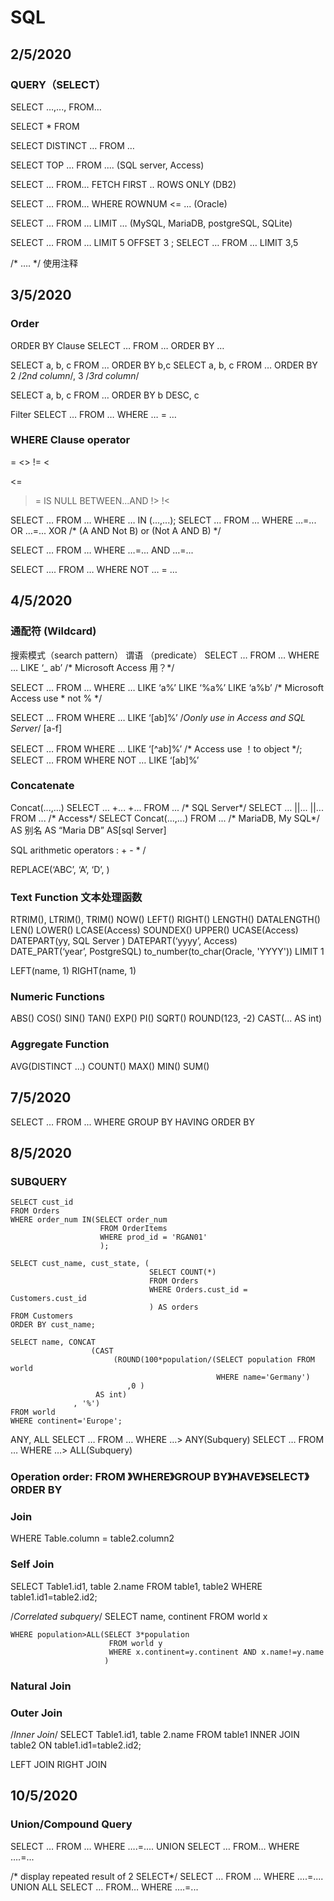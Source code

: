 # SQL
## 2/5/2020 
### QUERY（SELECT）
SELECT …,...,   FROM…

SELECT * FROM

SELECT DISTINCT … FROM …

SELECT TOP … FROM ....    (SQL server, Access)

SELECT … FROM… FETCH FIRST  .. ROWS ONLY (DB2)

SELECT … FROM… WHERE ROWNUM <= ...            (Oracle)

SELECT … FROM … LIMIT …                                      (MySQL, MariaDB, postgreSQL, SQLite)

SELECT … FROM … LIMIT 5 OFFSET 3    ;   SELECT … FROM … LIMIT 3,5
    
/*  ….   */   使用注释

## 3/5/2020 
### Order
ORDER BY Clause 
SELECT … FROM … ORDER BY …

SELECT a, b, c  FROM … ORDER BY b,c
SELECT a, b, c FROM … ORDER BY 2 /*2nd column*/, 3 /*3rd column*/

SELECT a, b, c  FROM … ORDER BY b DESC, c

Filter
SELECT … FROM …
WHERE … = …

### WHERE Clause operator
=
<>
!=
<
>
<=
>=
IS NULL
BETWEEN...AND
!>     !<

SELECT … FROM …
WHERE … IN (...,...);
SELECT … FROM …
WHERE …=... OR …=...
            XOR       /* (A AND Not B) or (Not A AND B) */

SELECT … FROM …
WHERE …=... AND …=...

SELECT .... FROM …
WHERE NOT … = …

## 4/5/2020
### 通配符 (Wildcard)
搜索模式（search pattern）
谓语 （predicate）
SELECT … FROM …
WHERE … LIKE ‘_ ab’      /* Microsoft Access 用？*/

SELECT … FROM …
WHERE … LIKE ‘a%’    LIKE ‘%a%’   LIKE ‘a%b’     /* Microsoft Access  use *  not % */

SELECT … FROM
WHERE … LIKE ‘[ab]%’  /*Oonly use in Access and SQL Server*/
              [a-f]  

SELECT … FROM
WHERE … LIKE ‘[^ab]%’ /* Access use ！to object */;
SELECT … FROM
WHERE NOT … LIKE ‘[ab]%’ 

### Concatenate
Concat(...,...)
SELECT … +... +...  FROM ...  /* SQL Server*/
SELECT … ||... ||...  FROM ... /* Access*/
SELECT Concat(...,...)  FROM ...  /* MariaDB, My SQL*/
AS 别名 AS “Maria DB”    AS[sql Server] 

SQL  arithmetic operators :     + - * /

REPLACE(‘ABC’, ‘A’, ‘D’, )

### Text Function 文本处理函数
RTRIM(),      LTRIM(),      TRIM()
NOW()
LEFT()          RIGHT()
LENGTH()    DATALENGTH()  LEN()
LOWER()      LCASE(Access)
SOUNDEX()
UPPER()      UCASE(Access)
DATEPART(yy, SQL Server )        DATEPART(‘yyyy’, Access)      
DATE_PART(‘year’, PostgreSQL)        to_number(to_char(Oracle, 'YYYY'))
LIMIT 1 

LEFT(name, 1)    RIGHT(name, 1)

### Numeric Functions
ABS()       COS()     SIN()       TAN()       EXP()       PI()      SQRT()  ROUND(123, -2)  CAST(... AS int)

### Aggregate Function
AVG(DISTINCT ...)     COUNT()     MAX()      MIN()     SUM()       

## 7/5/2020
SELECT … FROM ...
WHERE
GROUP BY 
HAVING
ORDER BY

## 8/5/2020
### SUBQUERY
```
SELECT cust_id
FROM Orders
WHERE order_num IN(SELECT order_num
                    FROM OrderItems
                    WHERE prod_id = 'RGAN01'
                    );
```
```
SELECT cust_name, cust_state, (
                               SELECT COUNT(*)
                               FROM Orders
                               WHERE Orders.cust_id = Customers.cust_id
                               ) AS orders
FROM Customers
ORDER BY cust_name;
```
```
SELECT name, CONCAT
                  (CAST
                       (ROUND(100*population/(SELECT population FROM world 
                                              WHERE name='Germany')
                          ,0 )
                   AS int)
              , '%')
FROM world
WHERE continent='Europe';
```

ANY, ALL
SELECT … FROM … WHERE …> ANY(Subquery) 
SELECT … FROM … WHERE …> ALL(Subquery) 

### Operation order:    FROM 》WHERE》GROUP BY》HAVE》SELECT》ORDER BY

### Join
WHERE Table.column = table2.column2

### Self Join
SELECT Table1.id1, table 2.name
FROM table1, table2
WHERE table1.id1=table2.id2;

/*Correlated subquery*/
SELECT name, continent
FROM world x
```
WHERE population>ALL(SELECT 3*population 
                      FROM world y
                      WHERE x.continent=y.continent AND x.name!=y.name
                     )
 ```

### Natural Join

### Outer Join
/*Inner Join*/
SELECT Table1.id1, table 2.name
FROM table1 INNER JOIN table2
ON  table1.id1=table2.id2;

LEFT JOIN
RIGHT JOIN

## 10/5/2020
### Union/Compound Query
SELECT … FROM …
WHERE ….=....
UNION
SELECT … FROM…
WHERE ….=...

/* display repeated result of 2 SELECT*/
SELECT … FROM …
WHERE ….=....
UNION ALL
SELECT … FROM…
WHERE ….=...












